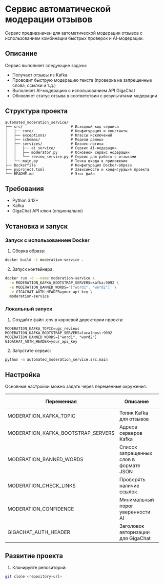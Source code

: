 # Сервис автоматической модерации отзывов

Сервис предназначен для автоматической модерации отзывов с использованием комбинации быстрых проверок и AI-модерации.

## Описание

Сервис выполняет следующие задачи:

- Получает отзывы из Kafka
- Проводит быструю модерацию текста (проверка на запрещенные слова, ссылки и т.д.)
- Выполняет AI-модерацию с использованием API GigaChat
- Обновляет статус отзыва в соответствии с результатами модерации

## Структура проекта

```
automated_moderation_service/
├── src/                      # Исходный код сервиса
│   ├── core/                 # Конфигурация и константы
│   ├── exceptions/           # Классы исключений
│   ├── schemas/              # Модели данных
│   ├── services/             # Бизнес-логика
│   │   ├── ai_service/       # Сервис AI-модерации
│   │   ├── moderator.py      # Основной сервис модерации
│   │   └── review_service.py # Сервис для работы с отзывами
│   └── main.py               # Точка входа в приложение
├── Dockerfile                # Конфигурация Docker-образа
├── pyproject.toml            # Зависимости и конфигурация проекта
└── README.md                 # Этот файл
```

## Требования

- Python 3.12+
- Kafka
- GigaChat API ключ (опционально)

## Установка и запуск

### Запуск с использованием Docker

1. Сборка образа:

```bash
docker build -t moderation-service .
```

2. Запуск контейнера:

```bash
docker run -d --name moderation-service \
  -e MODERATION_KAFKA_BOOTSTRAP_SERVERS=kafka:9092 \
  -e MODERATION_BANNED_WORDS='["word1", "word2"]' \
  -e GIGACHAT_AUTH_HEADER=your_api_key \
  moderation-service
```

### Локальный запуск

1. Создайте файл .env в корневой директории проекта:

```
MODERATION_KAFKA_TOPIC=ugc_reviews
MODERATION_KAFKA_BOOTSTRAP_SERVERS=localhost:9092
MODERATION_BANNED_WORDS=["word1", "word2"]
GIGACHAT_AUTH_HEADER=your_api_key
```

2. Запустите сервис:

```bash
python -m automated_moderation_service.src.main
```

## Настройка

Основные настройки можно задать через переменные окружения:

| Переменная                         | Описание                               | Пример значения    |
| ---------------------------------- | -------------------------------------- | ------------------ |
| MODERATION_KAFKA_TOPIC             | Топик Kafka для отзывов                | ugc_reviews        |
| MODERATION_KAFKA_BOOTSTRAP_SERVERS | Адреса серверов Kafka                  | kafka:9092         |
| MODERATION_BANNED_WORDS            | Список запрещенных слов в формате JSON | ["word1", "word2"] |
| MODERATION_CHECK_LINKS             | Проверять наличие ссылок               | true               |
| MODERATION_CONFIDENCE              | Минимальный порог уверенности AI       | 0.7                |
| GIGACHAT_AUTH_HEADER               | Заголовок авторизации для GigaChat     | Bearer XXXXX       |

## Развитие проекта

1. Клонируйте репозиторий:

```bash
git clone <repository-url>
```
